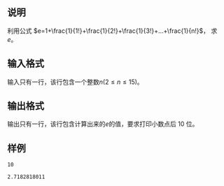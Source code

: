 <h2>说明</h2>

利用公式 $e=1+\frac{1}{1!}+\frac{1}{2!}+\frac{1}{3!}+...+\frac{1}{n!}$， 求 $e$。
<h2>输入格式</h2>

输入只有一行，该行包含一个整数$n$($2≤n≤15$)。

<h2>输出格式</h2>

输出只有一行，该行包含计算出来的$e$的值，要求打印小数点后 $10$ 位。

<h2>样例</h2>
<pre><code class="language-input1">10</code></pre><pre><code class="language-output1">2.7182818011</code></pre>
